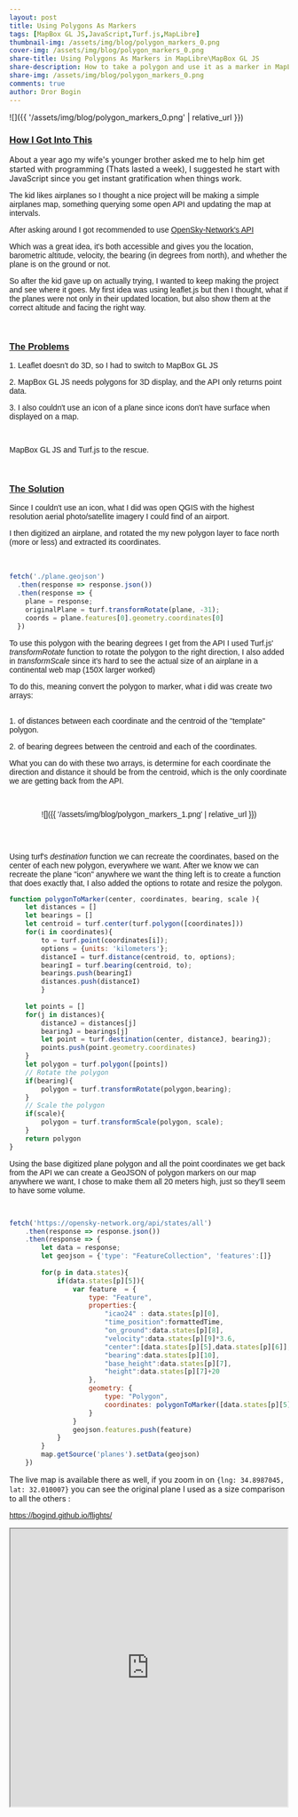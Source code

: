 ```yaml
---
layout: post
title: Using Polygons As Markers
tags: [MapBox GL JS,JavaScript,Turf.js,MapLibre]
thumbnail-img: /assets/img/blog/polygon_markers_0.png
cover-img: /assets/img/blog/polygon_markers_0.png
share-title: Using Polygons As Markers in MapLibre\MapBox GL JS
share-description: How to take a polygon and use it as a marker in MapLibre\MapBox GL JS
share-img: /assets/img/blog/polygon_markers_0.png
comments: true
author: Dror Bogin
---
```


![]({{ '/assets/img/blog/polygon_markers_0.png' | relative_url }})

<h3 style="text-align: left;"><u>How I Got Into This</u></h3>
About a year ago my wife's younger brother asked me to help him get started with programming (Thats lasted a week), I suggested he start with JavaScript since you get instant gratification when things work.
<p><span style="font-family: arial;">The kid likes airplanes so I thought a nice project will be making a simple airplanes map, something querying some open API and updating the map at intervals.</span></p>
<p><span style="font-family: arial;">After asking around I got recommended to use <a href="https://opensky-network.org/apidoc/" rel="nofollow" target="_blank">OpenSky-Network's API</a> <br /></span>
</p>
<p><span style="font-family: arial;">Which was a great idea, it's both accessible and gives you the location, barometric altitude, velocity, the bearing (in degrees from north), and whether the plane is on the ground or not.&nbsp;</span></p>
<p><span style="font-family: arial;">So after the kid gave up on actually trying, I wanted to keep making the project and see where it goes. My first idea was using leaflet.js but then I thought, what if the planes were not only in their updated location, but also show them at the correct altitude and facing the right way.</span></p>
<p><span style="font-family: arial;">&nbsp;</span></p>
<h3 style="text-align: left;"><span style="font-family: arial;"><u>The Problems<br /></u></span></h3><p><span style="font-family: arial;">1. Leaflet doesn't do 3D, so I had to switch to MapBox GL JS</span></p>
<p><span style="font-family: arial;">2. MapBox GL JS needs polygons for 3D display, and the API only returns point data.</span></p>
<p><span style="font-family: arial;">3. I also couldn't use an icon of a plane since icons don't have surface when displayed on a map.&nbsp;</span></p>
<p><span style="font-family: arial;">&nbsp;</span></p>
<p><span style="font-family: arial;">MapBox GL JS and Turf.js to the rescue.</span></p>
<p><span style="font-family: arial;">&nbsp;</span><br /></p>
<h3 style="text-align: left;"><span style="font-family: arial;"><u>The Solution</u></span></h3>
<p style="text-align: left;"><span style="font-family: arial;">Since I couldn't use an icon, what I did was open QGIS with the highest resolution aerial photo/satellite imagery I could find of an airport.</span></p>
<p style="text-align: left;"><span style="font-family: arial;">I then digitized an airplane, and rotated the my new polygon layer to face north (more or less) and extracted its coordinates.<br /><br /></span><br /></p>

```javascript
fetch('./plane.geojson')
  .then(response => response.json())
  .then(response => {
    plane = response;
    originalPlane = turf.transformRotate(plane, -31);
    coords = plane.features[0].geometry.coordinates[0]
  })

```

<p style="text-align: left;"><span style="font-family: arial;">To use this polygon with the bearing degrees I get from the API I used Turf.js' <i>transformRotate</i> function to rotate the polygon to the right direction, I also added in <i>transformScale</i> since it's hard to see the actual size of an airplane in a continental web map (150X larger worked)</span></p>
<p style="text-align: left;"><span style="font-family: arial;">To do this, meaning convert the polygon to marker, what i did was create two arrays:</span></p>
<p style="text-align: left;"><span style="font-family: arial;"><br />1. of distances between each coordinate and the centroid of the "template" polygon.</span></p>
<p style="text-align: left;"><span style="font-family: arial;">2. of bearing degrees between the centroid and each of the coordinates.</span></p>
<p style="text-align: left;"><span style="font-family: arial;">What you can do with these two arrays, is determine for each coordinate the direction and distance it should be from the centroid, which is the only coordinate we are getting back from the API.</span></p>
<p style="text-align: left;"><span style="font-family: arial;">&nbsp;</span></p>
<div class="separator" style="clear: both; text-align: center;"><span style="font-family: arial;">

![]({{ '/assets/img/blog/polygon_markers_1.png' | relative_url }})

</span></div><span style="font-family: arial;"><br /><br /></span><p></p>
<p style="text-align: left;"><span style="font-family: arial;">Using turf's <i>destination</i> function we can recreate the coordinates, based on the center of each new polygon, everywhere we want. After we know we can recreate the plane "icon" anywhere we want the thing left is to create a function that does exactly that, I also added the options to rotate and resize the polygon.<br /></span></p>

```javascript
function polygonToMarker(center, coordinates, bearing, scale ){
    let distances = []
    let bearings = []
    let centroid = turf.center(turf.polygon([coordinates]))
    for(i in coordinates){
        to = turf.point(coordinates[i]);
        options = {units: 'kilometers'};
        distanceI = turf.distance(centroid, to, options);
        bearingI = turf.bearing(centroid, to);
        bearings.push(bearingI)
        distances.push(distanceI)
        }
    
    let points = []
    for(j in distances){
        distanceJ = distances[j]
        bearingJ = bearings[j]
        let point = turf.destination(center, distanceJ, bearingJ);
        points.push(point.geometry.coordinates)
    }
    let polygon = turf.polygon([points])
    // Rotate the polygon
    if(bearing){
        polygon = turf.transformRotate(polygon,bearing);
    }
    // Scale the polygon
    if(scale){
        polygon = turf.transformScale(polygon, scale);
    }
    return polygon
}
```


<p style="text-align: left;"><span style="font-family: arial;">Using the base digitized plane polygon and all the point coordinates we get back from the API we can create a GeoJSON of polygon markers on our map anywhere we want, I chose to make them all 20 meters high, just so they'll seem to have some volume.</span></p>
<p style="text-align: left;"><span style="font-family: arial;"><br /></span></p>

```javascript
fetch('https://opensky-network.org/api/states/all')
    .then(response => response.json())
    .then(response => {
        let data = response;
        let geojson = {'type': "FeatureCollection", 'features':[]}
    
        for(p in data.states){
            if(data.states[p][5]){
                var feature  = {
                    type: "Feature",
                    properties:{
                        "icao24" : data.states[p][0],
                        "time_position":formattedTime,
                        "on_ground":data.states[p][8],
                        "velocity":data.states[p][9]*3.6,
                        "center":[data.states[p][5],data.states[p][6]],
                        "bearing":data.states[p][10],
                        "base_height":data.states[p][7],
                        "height":data.states[p][7]+20
                    },
                    geometry: {
                        type: "Polygon",
                        coordinates: polygonToMarker([data.states[p][5],data.states[p][6]],coords,data.states[p][10],150)
                    }
                }
                geojson.features.push(feature)
            }
        }
        map.getSource('planes').setData(geojson)
    })

```

The live map is available there as well, if you zoom in on `{lng: 34.8987045, lat: 32.010007}` you can see the original plane I used as a size comparison to all the others :

<p style="text-align: left;"><span style="font-family: arial;"><a href="https://bogind.github.io/flights/">https://bogind.github.io/flights/</a><br /></span></p>
<iframe height="500" src="https://bogind.github.io/flights/" width="500"></iframe>